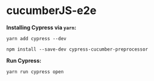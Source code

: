 # cucumberJS-e2e

**Installing Cypress via `yarn`:**

`yarn add cypress --dev`

`npm install --save-dev cypress-cucumber-preprocessor`

**Run Cypress:**

`yarn run cypress open`
